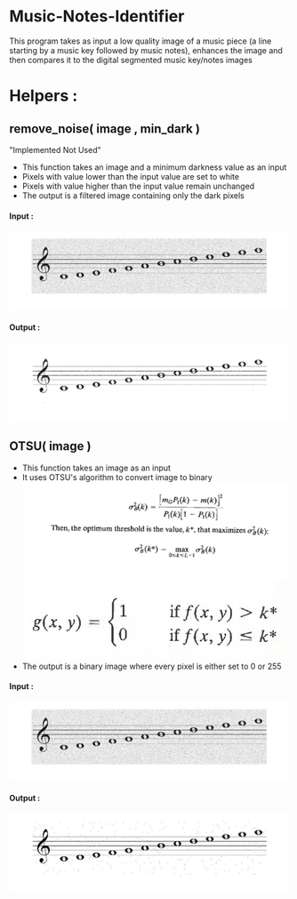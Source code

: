 <h1>Music-Notes-Identifier</h1>
This program takes as input a low quality image of a music piece (a line starting by a music key followed by music notes), enhances the image and then compares it to the digital segmented music key/notes images

<h1>Helpers : </h1>
   <h2> remove_noise( image , min_dark )</h2>
   <p>"Implemented Not Used"</p>
   <ul>
     <li>This function takes an image and a minimum darkness value as an input</li>
     <li>Pixels with value lower than the input value are set to white</li>
     <li>Pixels with value higher than the input value remain unchanged </li>
     <li>The output is a filtered image containing only the dark pixels</li>
   </ul>
   <h4>Input :</h4>
   <img src='Images/original.jpg'/>
   <h4>Output :</h4>
   <img src='Images/remove_noise.jpg'/>
    
   <h2> OTSU( image )</h2>
   <ul>
     <li>This function takes an image as an input</li>
     <li>It uses OTSU's algorithm to convert image to binary</li>
     <img src='Images/algorithm2.jpg'>
     <img src='Images/algorithm.JPG'>
     <li>The output is a binary image where every pixel is either set to 0 or 255 </li>
   </ul>
   <h4>Input :</h4>
   <img src='Images/original.jpg'/>
   <h4>Output :</h4>
   <img src='Images/OTSU.jpg'/>
      
      

